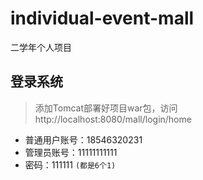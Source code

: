 # individual-event-mall
二学年个人项目

## 登录系统
> 添加Tomcat部署好项目war包，访问 http://localhost:8080/mall/login/home 
- 普通用户账号：18546320231
- 管理员账号：11111111111
- 密码：111111 `(都是6个1)`
